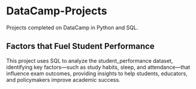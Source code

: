 # DataCamp-Projects
Projects completed on DataCamp in Python and SQL.

## Factors that Fuel Student Performance
This project uses SQL to analyze the student_performance dataset, identifying key factors—such as study habits, sleep, and attendance—that influence exam outcomes, providing insights to help students, educators, and policymakers improve academic success.
